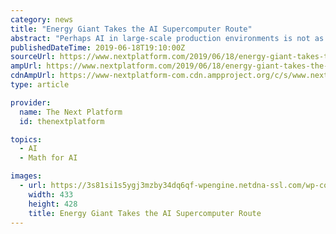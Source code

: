 ```yaml
---
category: news
title: "Energy Giant Takes the AI Supercomputer Route"
abstract: "Perhaps AI in large-scale production environments is not as far off ... this is just based on working the math backwards). This is a significant reduction in the number of nodes from the predecessor machine, which had 4,608 nodes. As one might imagine ..."
publishedDateTime: 2019-06-18T19:10:00Z
sourceUrl: https://www.nextplatform.com/2019/06/18/energy-giant-takes-the-ai-supercomputer-route/
ampUrl: https://www.nextplatform.com/2019/06/18/energy-giant-takes-the-ai-supercomputer-route/amp/
cdnAmpUrl: https://www-nextplatform-com.cdn.ampproject.org/c/s/www.nextplatform.com/2019/06/18/energy-giant-takes-the-ai-supercomputer-route/amp/
type: article

provider:
  name: The Next Platform
  id: thenextplatform

topics:
  - AI
  - Math for AI

images:
  - url: https://3s81si1s5ygj3mzby34dq6qf-wpengine.netdna-ssl.com/wp-content/uploads/2015/04/OilGasIndustry.jpg
    width: 433
    height: 428
    title: Energy Giant Takes the AI Supercomputer Route
---
```

